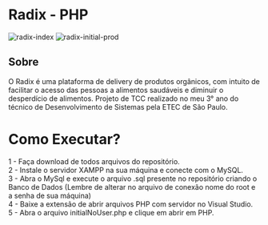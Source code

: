 # Radix - PHP

![radix-index](https://github.com/cintra1/radix/assets/101955322/f1bea7d5-52e6-42ef-852a-8f8d37e84e43)
![radix-initial-prod](https://github.com/cintra1/radix/assets/101955322/08406ea2-8590-4f18-a495-2f375dbae4dd)


## Sobre
O Radix é uma plataforma de delivery de produtos orgânicos, com intuito de facilitar o acesso das pessoas a alimentos saudáveis e diminuir o desperdício de alimentos. Projeto de TCC realizado no meu 3° ano do técnico de Desenvolvimento de Sistemas pela ETEC de São Paulo.

# Como Executar?
1 - Faça download de todos arquivos do repositório. </br>
2 - Instale o servidor XAMPP na sua máquina e conecte com o MySQL. </br>
3 - Abra o MySql e execute o arquivo .sql presente no repositório criando o Banco de Dados (Lembre de alterar no arquivo de conexão nome do root e a senha de sua máquina) </br>
4 - Baixe a extensão de abrir arquivos PHP com servidor no Visual Studio. </br>
5 - Abra o arquivo initialNoUser.php e clique em abrir em PHP. </br>
